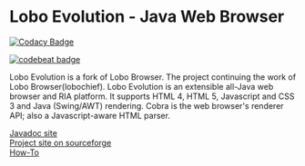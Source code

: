 Lobo Evolution - Java Web Browser
=============

[![Codacy Badge](https://api.codacy.com/project/badge/Grade/5668f2c4c7ca4e5188cb97aff090c56d)](https://www.codacy.com/app/ivan.difrancesco/LoboEvolution?utm_source=github.com&utm_medium=referral&utm_content=oswetto/LoboEvolution&utm_campaign=badger)

[![codebeat badge](https://codebeat.co/badges/427830dc-6b70-4ce2-9daa-f19a422eb548)](https://codebeat.co/projects/github-com-oswetto-loboevolution-master)

Lobo Evolution is a fork of Lobo Browser. The project continuing the work of Lobo Browser(lobochief). Lobo Evolution is an extensible all-Java web browser and RIA platform. It supports HTML 4, HTML 5, Javascript and CSS 3 and Java (Swing/AWT) rendering. Cobra is the web browser's renderer API; also a Javascript-aware HTML parser.

<a href='https://oswetto.github.io/LoboEvolution/'>Javadoc site</a><br/>
<a href='http://sourceforge.net/projects/loboevolution/'>Project site on sourceforge</a><br/>
<a href='https://github.com/oswetto/LoboEvolution/wiki/How-To'>How-To</a><br/>
